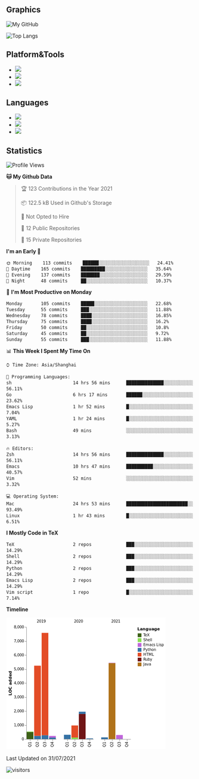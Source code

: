 ## Graphics

![My GitHub](https://github-readme-stats.vercel.app/api?username=SteamedFish&count_private=true&show_icons=true&theme=buefy&include_all_commits=false)

![Top Langs](https://github-readme-stats.vercel.app/api/top-langs/?username=SteamedFish&theme=buefy&hide=ruby&count_private=true&show_icons=true&layout=compact)

## Platform&Tools

* [![](https://img.shields.io/badge/ArchLinux--purple?style=flat-square&logo=ArchLinux)](https://www.archlinux.org/)
* [![](https://img.shields.io/badge/Gentoo-testing-purple?style=flat-square&logo=Gentoo)](https://www.gentoo.org/)
* [![](https://img.shields.io/badge/Doom%20Emacs-28-blue?style=flat-square&logo=Gnu%20emacs&logoColor=white)](https://www.gnu.org/software/emacs/)

## Languages

* [![](https://img.shields.io/badge/-Python-3776AB?style=flat-square&logo=python&logoColor=white)](https://www.python.org/)
* [![](https://img.shields.io/badge/-Bash-00ADD8?style=flat-square&logo=Gnu-bash&logoColor=white)](https://www.gnu.org/software/bash/)
* [![](https://img.shields.io/badge/-Go-00ADD8?style=flat-square&logo=go&logoColor=white)](https://golang.org/)

## Statistics

<!--START_SECTION:waka-->
![Profile Views](http://img.shields.io/badge/Profile%20Views-4-blue)

**🐱 My Github Data** 

> 🏆 123 Contributions in the Year 2021
 > 
> 📦 122.5 kB Used in Github's Storage 
 > 
> 🚫 Not Opted to Hire
 > 
> 📜 12 Public Repositories 
 > 
> 🔑 15 Private Repositories  
 > 
**I'm an Early 🐤** 

```text
🌞 Morning    113 commits    ██████░░░░░░░░░░░░░░░░░░░   24.41% 
🌆 Daytime    165 commits    █████████░░░░░░░░░░░░░░░░   35.64% 
🌃 Evening    137 commits    ███████░░░░░░░░░░░░░░░░░░   29.59% 
🌙 Night      48 commits     ██░░░░░░░░░░░░░░░░░░░░░░░   10.37%

```
📅 **I'm Most Productive on Monday** 

```text
Monday       105 commits    █████░░░░░░░░░░░░░░░░░░░░   22.68% 
Tuesday      55 commits     ███░░░░░░░░░░░░░░░░░░░░░░   11.88% 
Wednesday    78 commits     ████░░░░░░░░░░░░░░░░░░░░░   16.85% 
Thursday     75 commits     ████░░░░░░░░░░░░░░░░░░░░░   16.2% 
Friday       50 commits     ██░░░░░░░░░░░░░░░░░░░░░░░   10.8% 
Saturday     45 commits     ██░░░░░░░░░░░░░░░░░░░░░░░   9.72% 
Sunday       55 commits     ███░░░░░░░░░░░░░░░░░░░░░░   11.88%

```


📊 **This Week I Spent My Time On** 

```text
⌚︎ Time Zone: Asia/Shanghai

💬 Programming Languages: 
sh                       14 hrs 56 mins      ██████████████░░░░░░░░░░░   56.11% 
Go                       6 hrs 17 mins       ██████░░░░░░░░░░░░░░░░░░░   23.62% 
Emacs Lisp               1 hr 52 mins        █░░░░░░░░░░░░░░░░░░░░░░░░   7.04% 
YAML                     1 hr 24 mins        █░░░░░░░░░░░░░░░░░░░░░░░░   5.27% 
Bash                     49 mins             ░░░░░░░░░░░░░░░░░░░░░░░░░   3.13%

🔥 Editors: 
Zsh                      14 hrs 56 mins      ██████████████░░░░░░░░░░░   56.11% 
Emacs                    10 hrs 47 mins      ██████████░░░░░░░░░░░░░░░   40.57% 
Vim                      52 mins             ░░░░░░░░░░░░░░░░░░░░░░░░░   3.32%

💻 Operating System: 
Mac                      24 hrs 53 mins      ███████████████████████░░   93.49% 
Linux                    1 hr 43 mins        █░░░░░░░░░░░░░░░░░░░░░░░░   6.51%

```

**I Mostly Code in TeX** 

```text
TeX                      2 repos             ███░░░░░░░░░░░░░░░░░░░░░░   14.29% 
Shell                    2 repos             ███░░░░░░░░░░░░░░░░░░░░░░   14.29% 
Python                   2 repos             ███░░░░░░░░░░░░░░░░░░░░░░   14.29% 
Emacs Lisp               2 repos             ███░░░░░░░░░░░░░░░░░░░░░░   14.29% 
Vim script               1 repo              █░░░░░░░░░░░░░░░░░░░░░░░░   7.14%

```


**Timeline**

![Chart not found](https://raw.githubusercontent.com/SteamedFish/SteamedFish/master/charts/bar_graph.png) 


 Last Updated on 31/07/2021
<!--END_SECTION:waka-->

![visitors](https://visitor-badge.laobi.icu/badge?page_id=SteamedFish.SteamedFish)
